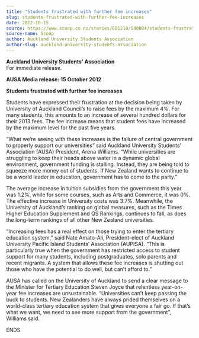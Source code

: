 ```yaml
---
title: "Students frustrated with further fee increases"
slug: students-frustrated-with-further-fee-increases
date: 2012-10-15
source: https://www.scoop.co.nz/stories/ED1210/S00084/students-frustrated-with-further-fee-increases.htm
source-name: Scoop
author: Auckland University Students Association
author-slug: auckland-university-students-association
---
```


<p><strong>Auckland University Students’
Association</strong><br>For immediate release.</p>

<p><strong>AUSA Media release: 15 October
2012</strong></p>

<p><strong>Students frustrated with further fee
increases</strong></p>

<p>Students have expressed their
frustration at the decision being taken by University of
Auckland Council’s to raise fees by the maximum 4%. For
many students, this amounts to an increase of several
hundred dollars for their 2013 fees. The fee increase means
that student fees have increased by the maximum level for
the past five years.</p>

<p>“What we’re seeing with these
increases is the failure of central government to properly
support our universities” said Auckland University
Students’ Association (AUSA) President, Arena Williams.
“While universities are struggling to keep their heads
above water in a dynamic global environment, government
funding is stalling. Instead, they are being told to squeeze
more money out of students. If New Zealand wants to continue
to be a world leader in education, government has to come to
the party.”</p>

<p>The average increase in tuition subsidies
from the government this year was 1.2%, while for some
courses, such as Arts and Commerce, it was 0%. The effective
increase in University costs was 3.7%. Meanwhile, the
University of Auckland’s ranking on global measures, such
as the Times Higher Education Supplement and QS Rankings,
continues to fall, as does the long-term rankings of all
other New Zealand universities.</p>

<p>“Increasing fees has a
real effect on those trying to enter the tertiary education
system,” said Nate Amato-Ali, President-elect of Auckland
University Pacific Island Students’ Association (AUPISA).
“This is particularly true when the government has
restricted access to student support for many students,
including postgraduates, solo parents and recent migrants. A
system that allows these fee increases is shutting out those
who have the potential to do well, but can’t afford
to.”<p>
<p>AUSA has called on the University of Auckland to
send a clear message to the Minister for Tertiary Education
Steven Joyce that relentless year-on-year fee increases are
unsustainable. “Universities can’t keep passing the buck
to students. New Zealanders have always prided themselves on
a world-class tertiary education system that gives everyone
a fair go. If that’s what we want, we need to see more
support from the government”, Williams
said.</p>

<p>ENDS<br><p>
         